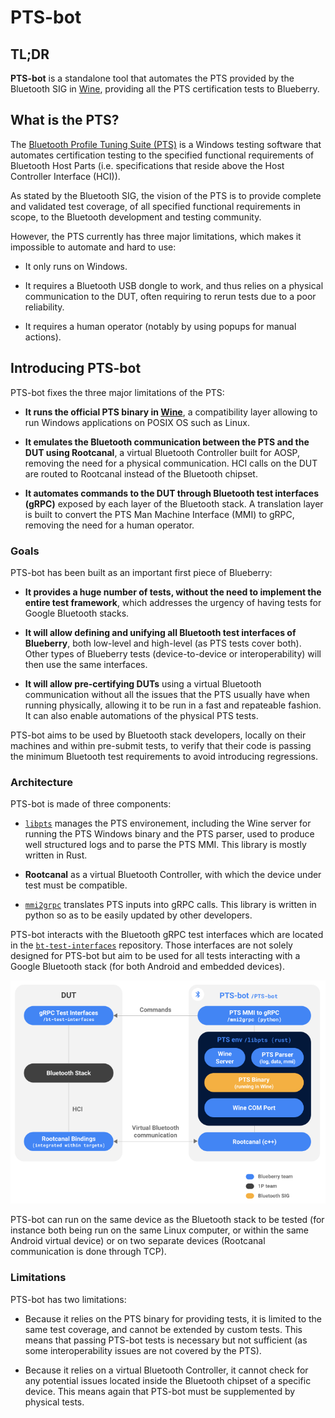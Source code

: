 # PTS-bot

## TL;DR

**PTS-bot** is a standalone tool that automates the PTS provided by the
Bluetooth SIG in [Wine](https://www.winehq.org/), providing all the PTS
certification tests to Blueberry.

## What is the PTS?

The [Bluetooth Profile Tuning Suite (PTS)](
https://www.bluetooth.com/develop-with-bluetooth/qualification-listing/qualification-test-tools/profile-tuning-suite/)
is a Windows testing software that automates certification testing to the
specified functional requirements of Bluetooth Host Parts (i.e. specifications
that reside above the Host Controller Interface (HCI)).

As stated by the Bluetooth SIG, the vision of the PTS is to provide complete and
validated test coverage, of all specified functional requirements in scope, to
the Bluetooth  development and testing community.

However, the PTS currently has three major limitations, which makes it
impossible to automate and hard to use:

* It only runs on Windows.

* It requires a Bluetooth USB dongle to work, and thus relies on a physical
  communication to the DUT, often requiring to rerun tests due to a poor
  reliability.

* It requires a human operator (notably by using popups for manual actions).

## Introducing PTS-bot

PTS-bot fixes the three major limitations of the PTS:

* **It runs the official PTS binary in [Wine](https://www.winehq.org/)**, a
  compatibility layer allowing to run Windows applications on POSIX OS such as
  Linux.

* **It emulates the Bluetooth communication between the PTS and the DUT using
  Rootcanal**, a virtual Bluetooth Controller built for AOSP, removing the need
  for a physical communication. HCI calls on the DUT are routed to Rootcanal
  instead of the Bluetooth chipset.

* **It automates commands to the DUT through Bluetooth test interfaces (gRPC)**
  exposed by each layer of the Bluetooth stack. A translation layer is built to
  convert the PTS Man Machine Interface (MMI) to gRPC, removing the need for a
  human operator.

### Goals

PTS-bot has been built as an important first piece of Blueberry:

* **It provides a huge number of tests, without the need to implement the
  entire test framework**, which addresses the urgency of having tests for
  Google Bluetooth stacks.

* **It will allow defining and unifying all Bluetooth test interfaces of
  Blueberry**, both low-level and high-level (as PTS tests cover both). Other
  types of Blueberry tests (device-to-device or interoperability) will then use
  the same interfaces.

* **It will allow pre-certifying DUTs** using a virtual Bluetooth communication
  without all the issues that the PTS usually have when running physically,
  allowing it to be run in a fast and repateable fashion. It can also enable
  automations of the physical PTS tests.

PTS-bot aims to be used by Bluetooth stack developers, locally on their machines
and within pre-submit tests, to verify that their code is passing the minimum
Bluetooth test requirements to avoid introducing regressions.

### Architecture

PTS-bot is made of three components:

* [`libpts`](https://blueberry.git.corp.google.com/libpts/) manages the PTS
  environement, including the Wine server for running the PTS Windows binary and
  the PTS parser, used to produce well structured logs and to parse the PTS MMI.
  This library is mostly written in Rust.

* **Rootcanal** as a virtual Bluetooth Controller, with which the device under
  test must be compatible.

* [`mmi2grpc`](https://blueberry.git.corp.google.com/mmi2grpc/) translates
  PTS inputs into gRPC calls. This library is written in python so as to be
  easily updated by other developers.

PTS-bot interacts with the Bluetooth gRPC test interfaces which are located in
the [`bt-test-interfaces`](
https://blueberry.git.corp.google.com/bt-test-interfaces/) repository. Those
interfaces are not solely designed for PTS-bot but aim to be used for all tests
interacting with a Google Bluetooth stack (for both Android and embedded
devices).

![PTS-bot architecture](images/pts-bot-architecture.png)

PTS-bot can run on the same device as the Bluetooth stack to be tested (for
instance both being run on the same Linux computer, or within the same Android
virtual device) or on two separate devices (Rootcanal communication is done
through TCP).

### Limitations

PTS-bot has two limitations:

* Because it relies on the PTS binary for providing tests, it is limited to the
  same test coverage, and cannot be extended by custom tests. This means that
  passing PTS-bot tests is necessary but not sufficient (as some
  interoperability issues are not covered by the PTS).

* Because it relies on a virtual Bluetooth Controller, it cannot check for any
  potential issues located inside the Bluetooth chipset of a specific device.
  This means again that PTS-bot must be supplemented by physical tests.
